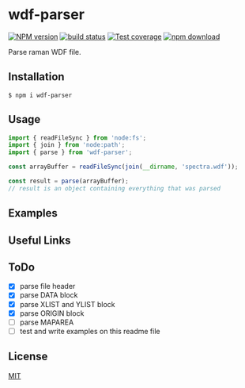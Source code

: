 # wdf-parser

[![NPM version][npm-image]][npm-url]
[![build status][ci-image]][ci-url]
[![Test coverage][codecov-image]][codecov-url]
[![npm download][download-image]][download-url]

Parse raman WDF file.

## Installation

`$ npm i wdf-parser`

## Usage

```js
import { readFileSync } from 'node:fs';
import { join } from 'node:path';
import { parse } from 'wdf-parser';

const arrayBuffer = readFileSync(join(__dirname, 'spectra.wdf'));

const result = parse(arrayBuffer);
// result is an object containing everything that was parsed
```

## Examples

## Useful Links

## ToDo
- [x] parse file header
- [x] parse DATA block
- [x] parse XLIST and YLIST block
- [x] parse ORIGIN block
- [ ] parse MAPAREA
- [ ] test and write examples on this readme file

## License

[MIT](./LICENSE)

[npm-image]: https://img.shields.io/npm/v/wdf-parser.svg
[npm-url]: https://www.npmjs.com/package/wdf-parser
[ci-image]: https://github.com/cheminfo/wdf-parser/workflows/Node.js%20CI/badge.svg?branch=main
[ci-url]: https://github.com/cheminfo/wdf-parser/actions?query=workflow%3A%22Node.js+CI%22
[codecov-image]: https://img.shields.io/codecov/c/github/cheminfo/wdf-parser.svg
[codecov-url]: https://codecov.io/gh/cheminfo/wdf-parser
[download-image]: https://img.shields.io/npm/dm/wdf-parser.svg
[download-url]: https://www.npmjs.com/package/wdf-parser

